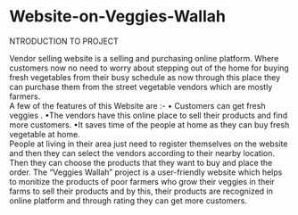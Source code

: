 # Website-on-Veggies-Wallah
NTRODUCTION TO PROJECT 

Vendor selling website is a selling and purchasing online platform. Where customers now no need to worry about stepping out of the home for buying fresh vegetables from their busy schedule as now through this place they can purchase them from the street vegetable vendors which are mostly farmers.  
 A few of the features of this Website are :-  • Customers can get fresh veggies . 
•The vendors have this online place to sell their products and find more customers. 
•It saves time of the people at home as they can buy fresh vegetable at home.   
People at living in their area just need to register themselves on the website and then they can select the vendors according to their nearby location. 
Then they can choose the products that they want to buy and place the order. 
The “Veggies Wallah” project is a user-friendly website which helps to monitize  the products of poor farmers who grow their veggies in their farms to sell their products and by this, their products are recognized in online platform and through rating they can get more customers. 
